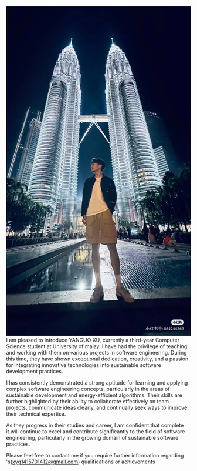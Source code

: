 ![My Image](https://github.com/SoftwareMaintenanceEvolution/tutorial-1-stephen30ppp/blob/profile-upload/picture.jpg)
I am pleased to introduce YANGUO XU, currently a third-year Computer Science student at  University of malay.  I have had the privilege of teaching and working with them on various projects in software engineering. During this time, they have shown exceptional dedication, creativity, and a passion for integrating innovative technologies into sustainable software development practices.

I has consistently demonstrated a strong aptitude for learning and applying complex software engineering concepts, particularly in the areas of sustainable development and energy-efficient algorithms. Their skills are further highlighted by their ability to collaborate effectively on team projects, communicate ideas clearly, and continually seek ways to improve their technical expertise.

As they progress in their studies and career, I am confident that complete it.will continue to excel and contribute significantly to the field of software engineering, particularly in the growing domain of sustainable software practices.

Please feel free to contact me if you require further information regarding 's(xyg1415701412@gmail.com) qualifications or achievements
